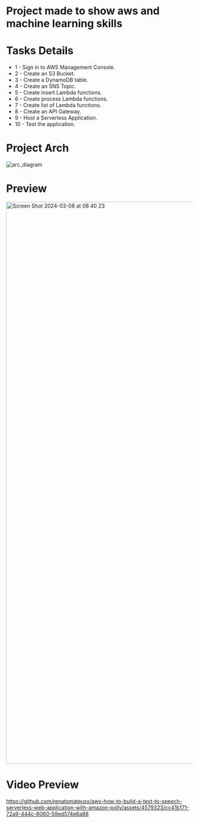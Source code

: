 # Project made to show aws and machine learning skills

# Tasks Details

* 1 - Sign in to AWS Management Console.
* 2 - Create an S3 Bucket.
* 3 - Create a DynamoDB table.
* 4 - Create an SNS Topic.
* 5 - Create insert Lambda functions.
* 6 - Create process Lambda functions.
* 7 - Create list of Lambda functions.
* 8 - Create an API Gateway.
* 9 - Host a Serverless Application.
* 10 - Test the application.

# Project Arch

![arc_diagram](https://github.com/renatomateusx/aws-how-to-build-a-text-to-speech-serverless-web-application-with-amazon-polly/assets/4579323/3162a410-59d4-4a9e-bec4-d25134273d3a)

# Preview

<img width="1512" alt="Screen Shot 2024-03-08 at 08 40 23" src="https://github.com/renatomateusx/aws-how-to-build-a-text-to-speech-serverless-web-application-with-amazon-polly/assets/4579323/a21a5736-3c0c-486d-873d-b25c570c64d8">

# Video Preview

https://github.com/renatomateusx/aws-how-to-build-a-text-to-speech-serverless-web-application-with-amazon-polly/assets/4579323/cc41b171-72a9-444c-8060-59ed574e6a88

